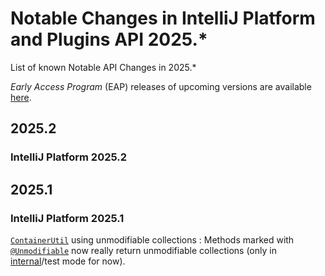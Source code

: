 <!-- Copyright 2000-2025 JetBrains s.r.o. and contributors. Use of this source code is governed by the Apache 2.0 license. -->

# Notable Changes in IntelliJ Platform and Plugins API 2025.*

<link-summary>List of known Notable API Changes in 2025.*</link-summary>

_Early Access Program_ (EAP) releases of upcoming versions are available [here](https://eap.jetbrains.com).

<include from="snippets.topic" element-id="gradlePluginVersion"/>

## 2025.2

### IntelliJ Platform 2025.2

## 2025.1

### IntelliJ Platform 2025.1

[`ContainerUtil`](%gh-ic%/platform/util/src/com/intellij/util/containers/ContainerUtil.java) using unmodifiable collections
: Methods marked with [`@Unmodifiable`](%gh-java-annotations%/java8/src/main/java/org/jetbrains/annotations/Unmodifiable.java) now really return unmodifiable collections (only in [internal](enabling_internal.md)/test mode for now).
